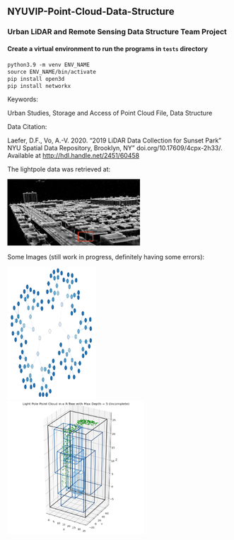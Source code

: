 ## NYUVIP-Point-Cloud-Data-Structure
### Urban LiDAR and Remote Sensing Data Structure Team Project

#### Create a virtual environment to run the programs in `tests` directory
```
python3.9 -m venv ENV_NAME
source ENV_NAME/bin/activate
pip install open3d
pip install networkx
```

Keywords: 

Urban Studies, Storage and Access of Point Cloud File, Data Structure

Data Citation:

Laefer, D.F., Vo, A.-V. 2020. “2019 LiDAR Data Collection for Sunset Park” NYU Spatial Data Repository, Brooklyn, NY” doi.org/10.17609/4cpx-2h33/. Available at http://hdl.handle.net/2451/60458

The lightpole data was retrieved at:

<img src="images/lightpole.png" width="300" height="150">


Some Images (still work in progress, definitely having some errors):

<img src="images/incomplete_kdtree_visual.png" width="200" height="300">
<img src="images/incomplete_r-tree_visual.png" width="310" height="300">
